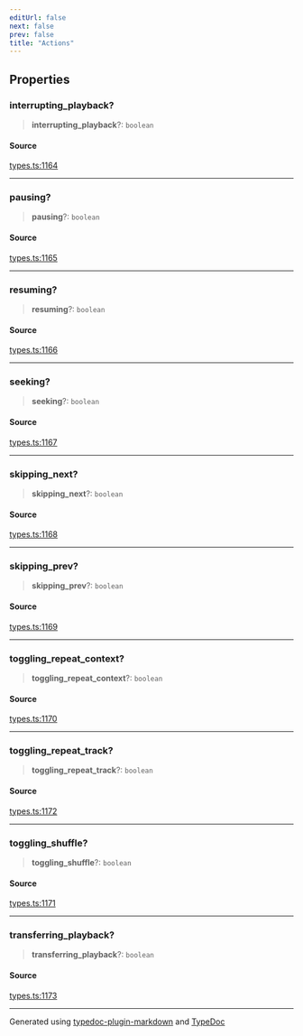 ```yaml
---
editUrl: false
next: false
prev: false
title: "Actions"
---
```


## Properties

### interrupting\_playback?

> **interrupting\_playback**?: `boolean`

#### Source

[types.ts:1164](https://github.com/fostertheweb/spotify-web-sdk/blob/9d7441b/src/types.ts#L1164)

***

### pausing?

> **pausing**?: `boolean`

#### Source

[types.ts:1165](https://github.com/fostertheweb/spotify-web-sdk/blob/9d7441b/src/types.ts#L1165)

***

### resuming?

> **resuming**?: `boolean`

#### Source

[types.ts:1166](https://github.com/fostertheweb/spotify-web-sdk/blob/9d7441b/src/types.ts#L1166)

***

### seeking?

> **seeking**?: `boolean`

#### Source

[types.ts:1167](https://github.com/fostertheweb/spotify-web-sdk/blob/9d7441b/src/types.ts#L1167)

***

### skipping\_next?

> **skipping\_next**?: `boolean`

#### Source

[types.ts:1168](https://github.com/fostertheweb/spotify-web-sdk/blob/9d7441b/src/types.ts#L1168)

***

### skipping\_prev?

> **skipping\_prev**?: `boolean`

#### Source

[types.ts:1169](https://github.com/fostertheweb/spotify-web-sdk/blob/9d7441b/src/types.ts#L1169)

***

### toggling\_repeat\_context?

> **toggling\_repeat\_context**?: `boolean`

#### Source

[types.ts:1170](https://github.com/fostertheweb/spotify-web-sdk/blob/9d7441b/src/types.ts#L1170)

***

### toggling\_repeat\_track?

> **toggling\_repeat\_track**?: `boolean`

#### Source

[types.ts:1172](https://github.com/fostertheweb/spotify-web-sdk/blob/9d7441b/src/types.ts#L1172)

***

### toggling\_shuffle?

> **toggling\_shuffle**?: `boolean`

#### Source

[types.ts:1171](https://github.com/fostertheweb/spotify-web-sdk/blob/9d7441b/src/types.ts#L1171)

***

### transferring\_playback?

> **transferring\_playback**?: `boolean`

#### Source

[types.ts:1173](https://github.com/fostertheweb/spotify-web-sdk/blob/9d7441b/src/types.ts#L1173)

***

Generated using [typedoc-plugin-markdown](https://www.npmjs.com/package/typedoc-plugin-markdown) and [TypeDoc](https://typedoc.org/)
